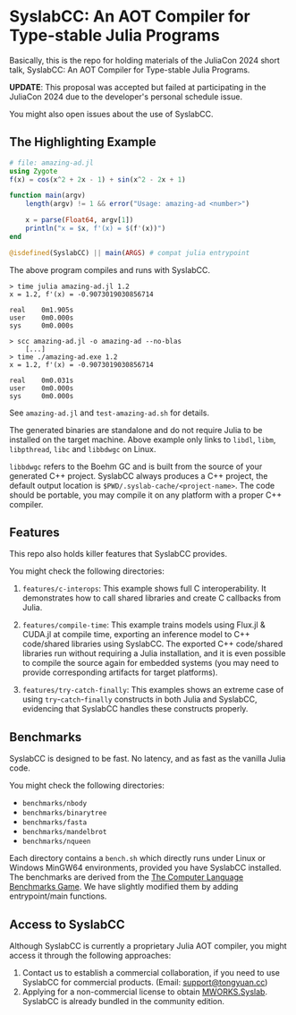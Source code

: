 # SyslabCC: An AOT Compiler for Type-stable Julia Programs

Basically, this is the repo for holding materials of the JuliaCon 2024 short talk, SyslabCC: An AOT Compiler for Type-stable Julia Programs.

**UPDATE**: This proposal was accepted but failed at participating in the JuliaCon 2024 due to the developer's personal schedule issue.

You might also open issues about the use of SyslabCC.

## The Highlighting Example

```julia
# file: amazing-ad.jl
using Zygote
f(x) = cos(x^2 + 2x - 1) + sin(x^2 - 2x + 1)

function main(argv)
    length(argv) != 1 && error("Usage: amazing-ad <number>")

    x = parse(Float64, argv[1])
    println("x = $x, f'(x) = $(f'(x))")
end

@isdefined(SyslabCC) || main(ARGS) # compat julia entrypoint
```

The above program compiles and runs with SyslabCC.

```shell
> time julia amazing-ad.jl 1.2
x = 1.2, f'(x) = -0.9073019030856714

real    0m1.905s
user    0m0.000s
sys     0m0.000s

> scc amazing-ad.jl -o amazing-ad --no-blas
    [...]
> time ./amazing-ad.exe 1.2
x = 1.2, f'(x) = -0.9073019030856714

real    0m0.031s
user    0m0.000s
sys     0m0.000s
```

See `amazing-ad.jl` and `test-amazing-ad.sh` for details.

The generated binaries are standalone and do not require Julia to be installed on the target machine. Above example only links to `libdl`, `libm`, `libpthread`, `libc` and `libbdwgc` on Linux.

`libbdwgc` refers to the Boehm GC and is built from the source of your generated C++ project. SyslabCC always produces a C++ project, the default output location is `$PWD/.syslab-cache/<project-name>`. The code should be portable, you may compile it on any platform with a proper C++ compiler.

## Features

This repo also holds killer features that SyslabCC provides.

You might check the following directories:
1. `features/c-interops`: This example shows full C interoperability. It demonstrates how to call shared libraries and create C callbacks from Julia.

2. `features/compile-time`: This example trains models using Flux.jl & CUDA.jl at compile time, exporting an inference model to C++ code/shared libraries using SyslabCC. The exported C++ code/shared libraries run without requiring a Julia installation, and it is even possible to compile the source again for embedded systems (you may need to provide corresponding artifacts for target platforms).

3. `features/try-catch-finally`: This examples shows an extreme case of using `try`-`catch`-`finally` constructs in both Julia and SyslabCC, evidencing that SyslabCC handles these constructs properly.


## Benchmarks

SyslabCC is designed to be fast. No latency, and as fast as the vanilla Julia code.

You might check the following directories:

- `benchmarks/nbody`
- `benchmarks/binarytree`
- `benchmarks/fasta`
- `benchmarks/mandelbrot`
- `benchmarks/nqueen`

Each directory contains a `bench.sh` which directly runs under Linux or Windows MinGW64 environments, provided you have SyslabCC installed. The benchmarks are derived from the [The Computer Language Benchmarks Game](https://benchmarksgame-team.pages.debian.net/benchmarksgame/). We have slightly modified them by adding entrypoint/main functions.

## Access to SyslabCC

Although SyslabCC is currently a proprietary Julia AOT compiler, you might access it through the following approaches:

1. Contact us to establish a commercial collaboration, if you need to use SyslabCC for commercial products. (Email: support@tongyuan.cc)
2. Applying for a non-commercial license to obtain [MWORKS.Syslab](https://www.tongyuan.cc/release/syslab). SyslabCC is already bundled in the community edition.
